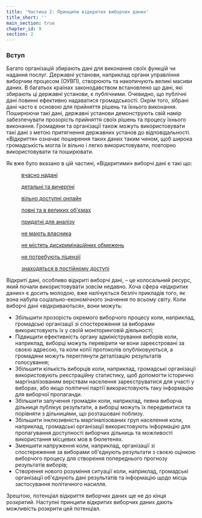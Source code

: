 ```yaml
---
title: 'Частина 2: Принципи відкритих виборчих даних'
title_short: ''
main_section: true
chapter_id: 9
section: 2
---
```


### Вступ

Багато організацій збирають дані для виконання своїх функцій чи надання послуг. Державні установи, наприклад органи управління виборчим процесом (ОУВП), створюють та накопичують великі масиви даних. В багатьох країнах законодавством встановлено що дані, які збирають ці державні установи, є публічними. Очевидно, що публічні дані повинні ефективно надаватися громадськості. Окрім того, зібрані дані часто є основою для прийняття рішень та їхнього виконання. Поширюючи такі дані, державні установи демонструють свій намір забезпечувати прозорість прийняття своїх рішень та процесу їхнього виконання. Громадяни та організації також можуть використовувати такі дані з метою притягнення державних установ до відповідальності. «Відкриття» означає поширення таких даних таким чином, щоб широка громадськість могла їх вільно і легко використовувати, повторно використовувати та поширювати.

Як вже було вказано в цій частині, «Відкритими» виборчі дані є такі що:

<div class="img-grid text--small">
  <figure>
  <a href="/uk/guide/principles/timely/">
  <img src="{{ site.url }}/_assets/images/inventory/principles/timely.png" alt="" />
  <figcaption>вчасно надані</figcaption>
  </a>
  </figure>

  <figure>
  <a href="/uk/guide/principles/granular/">
  <img src="{{ site.url }}/_assets/images/inventory/principles/granular.png" alt="" />
  <figcaption>детальні та вичерпні</figcaption>
  </a>
  </figure>

  <figure>
  <a href="/uk/guide/principles/available-for-free/">
  <img src="{{ site.url }}/_assets/images/inventory/principles/available-for-free.png" alt="" />
  <figcaption>вільно доступні онлайн</figcaption>
  </a>
  </figure>

  <figure>
  <a href="/uk/guide/principles/complete-and-in-bulk/">
  <img src="{{ site.url }}/_assets/images/inventory/principles/complete-and-in-bulk.png" alt="" />
  <figcaption>повні та в великих об'ємах</figcaption>
  </a>
  </figure>

  <figure>
  <a href="/uk/guide/principles/analyzable/">
  <img src="{{ site.url }}/_assets/images/inventory/principles/analyzable.png" alt="" />
  <figcaption>придатні для аналізу</figcaption>
  </a>
  </figure>

  <figure>
  <a href="/uk/guide/principles/non-proprietary/">
  <img src="{{ site.url }}/_assets/images/inventory/principles/non-proprietary.png" alt="" />
  <figcaption>не мають власника</figcaption>
  </a>
  </figure>

  <figure>
  <a href="/uk/guide/principles/non-discriminatory/">
  <img src="{{ site.url }}/_assets/images/inventory/principles/non-discriminatory.png" alt="" />
  <figcaption>не містять дискримінаційних обмежень</figcaption>
  </a>
  </figure>

  <figure>
  <a href="/uk/guide/principles/license-free/">
  <img src="{{ site.url }}/_assets/images/inventory/principles/license-free.png" alt="" />
  <figcaption>не потребують ліцензії</figcaption>
  </a>
  </figure>

  <figure>
  <a href="/uk/guide/principles/permanently-available/">
  <img src="{{ site.url }}/_assets/images/inventory/principles/permanently-available.png" alt="" />
  <figcaption>знаходяться в постійному доступі</figcaption>
  </a>
  </figure>

</div>

Відкриті дані, особливо відкриті виборчі дані, – це колосальний ресурс, який почали використовувати зовсім недавно. Хоча сфера «відкритих даних» є досить молодою, вже налічується безліч прикладів того, як вона набула соціально-економічного значення по всьому світу. Коли виборчі дані «відкриваються», вони можуть:

- Збільшити прозорість окремого виборчого процесу коли, наприклад, громадські організації зі спостереження за виборами використовують їх у своїй моніторинговій діяльності;
- Підвищити ефективність органу адміністрування виборів коли, наприклад, виборці можуть перевірити чи вони зареєстровані за своєю адресою, та коли копії протоколів опубліковуються, а громадяни можуть переглянути деталізацію результатів голосування;
- Збільшити кількість виборців коли, наприклад, громадські організації використовують реєстраційну статистику, щоб допомогти історично маргіналізованим верствам населення зареєструватися для участі у виборах, або якщо політичні партії використовують таку інформацію для виборчої пропаганди.
- Збільшити залучення громадян коли, наприклад, певна виборча дільниця публікує результати, а виборці можуть їх передивитися та порівняти з дільницями, що розташовані поблизу.
- Збільшити інклюзивність маргіналізованих груп населення коли, наприклад, громадські організації використовують інформацію для пропагування доступності виборчих дільниць та можливості використання місцевих мов в бюлетенях.
- Зменшити напруження коли, наприклад, організації зі спостереження за виборами об'єднують результати з своєю оцінкою виборчого процесу для створення попереднього прогнозу результатів виборів;
- Створення нового розуміння ситуації коли, наприклад, громадські організації об'єднують дані результатів та інформацію щодо місць застосування політичного насилля.

Зрештою, потенціал відкриття виборчих даних ще не до кінця розкритий. Наступні принципи відкритих виборчих даних дають можливість розкрити цей потенціал.
